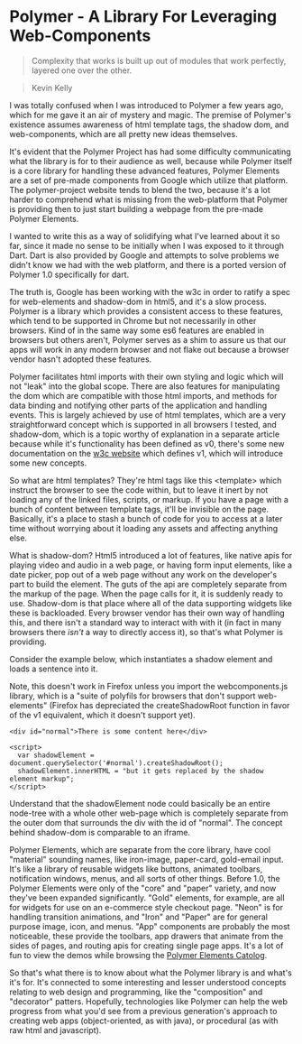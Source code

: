# Polymer - A Library For Leveraging Web-Components

> Complexity that works is built up out of modules that work perfectly, layered one over the other.

> Kevin Kelly

I was totally confused when I was introduced to Polymer a few years ago, which for me gave it an air of mystery and magic. The premise of Polymer's existence assumes awareness of html template tags, the shadow dom, and web-components, which are all pretty new ideas themselves. 

It's evident that the Polymer Project has had some difficulty communicating what the library is for to their audience as well, because while Polymer itself is a core library for handling these advanced features, Polymer Elements are a set of pre-made components from Google which utilize that platform. The polymer-project website tends to blend the two, because it's a lot harder to comprehend what is missing from the web-platform that Polymer is providing then to just start building a webpage from the pre-made Polymer Elements.

I wanted to write this as a way of solidifying what I've learned about it so far, since it made no sense to be initially when I was exposed to it through Dart. Dart is also provided by Google and attempts to solve problems we didn't know we had with the web platform, and there is a ported version of Polymer 1.0 specifically for dart.

The truth is, Google has been working with the w3c in order to ratify a spec for web-elements and shadow-dom in html5, and it's a slow process. Polymer is a library which provides a consistent access to these features, which tend to be supported in Chrome but not necessarily in other browsers. Kind of in the same way some es6 features are enabled in browsers but others aren't, Polymer serves as a shim to assure us that our apps will work in any modern browser and not flake out because a browser vendor hasn't adopted these features.

Polymer facilitates html imports with their own styling and logic which will not "leak" into the global scope. There are also features for manipulating the dom which are compatible with those html imports, and methods for data binding and notifying other parts of the application and handling events. This is largely achieved by use of html templates, which are a very straightforward concept which is supported in all browsers I tested, and shadow-dom, which is a topic worthy of explanation in a separate article because while it's functionality has been defined as v0, there's some new documentation on the [w3c website](https://www.w3.org/TR/shadow-dom/) which defines v1, which will introduce some new concepts.

So what are html templates? They're html tags like this &lt;template&gt; which instruct the browser to see the code within, but to leave it inert by not loading any of the linked files, scripts, or markup. If you have a page with a bunch of content between template tags, it'll be invisible on the page. Basically, it's a place to stash a bunch of code for you to access at a later time without worrying about it loading any assets and affecting anything else.

What is shadow-dom? Html5 introduced a lot of features, like native apis for playing video and audio in a web page, or having form input elements, like a date picker, pop out of a web page without any work on the developer's part to build the element. The guts of the api are completely separate from the markup of the page. When the page calls for it, it is suddenly ready to use. Shadow-dom is that place where all of the data supporting widgets like these is backloaded. Every browser vendor has their own way of handling this, and there isn't a standard way to interact with with it (in fact in many browsers there *isn't* a way to directly access it), so that's what Polymer is providing.

Consider the example below, which instantiates a shadow element and loads a sentence into it.

Note, this doesn't work in Firefox unless you import the webcomponents.js library, which is a "suite of polyfils for browsers that don't support web-elements" (Firefox has depreciated the createShadowRoot function in favor of the v1 equivalent, which it doesn't support yet). 

<pre class=code_sample><code class="language-markup">&lt;div id="normal"&gt;There is some content here&lt;/div&gt;

&lt;script&gt;
  var shadowElement = document.querySelector('#normal').createShadowRoot();
  shadowElement.innerHTML = "but it gets replaced by the shadow element markup";
&lt;/script&gt;
</code></pre>

Understand that the shadowElement node could basically be an entire node-tree with a whole other web-page which is completely separate from the outer dom that surrounds the div with the id of "normal". The concept behind shadow-dom is comparable to an iframe.

Polymer Elements, which are separate from the core library, have cool "material" sounding names, like iron-image, paper-card, gold-email input. It's like a library of reusable widgets like buttons, animated toolbars, notification windows, menus, and all sorts of other things. Before 1.0, the Polymer Elements were only of the "core" and "paper" variety, and now they've been expanded significantly. "Gold" elements, for example, are all for widgets for use on an e-commerce style checkout page. "Neon" is for handling transition animations, and "Iron" and "Paper" are for general purpose image, icon, and menus. "App" components are probably the most noticeable, these provide the toolbars, app drawers that animate from the sides of pages, and routing apis for creating single page apps. It's a lot of fun to view the demos while browsing the [Polymer Elements Catolog](https://elements.polymer-project.org/).

So that's what there is to know about what the Polymer library is and what's it's for. It's connected to some interesting and lesser understood concepts relating to web design and programming, like the "composition" and "decorator" patters. Hopefully, technologies like Polymer can help the web progress from what you'd see from a previous generation's approach to creating web apps (object-oriented, as with java), or procedural (as with raw html and javascript).